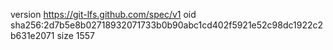 version https://git-lfs.github.com/spec/v1
oid sha256:2d7b5e8b02718932071733b0b90abc1cd402f5921e52c98dc1922c2b631e2071
size 1557
